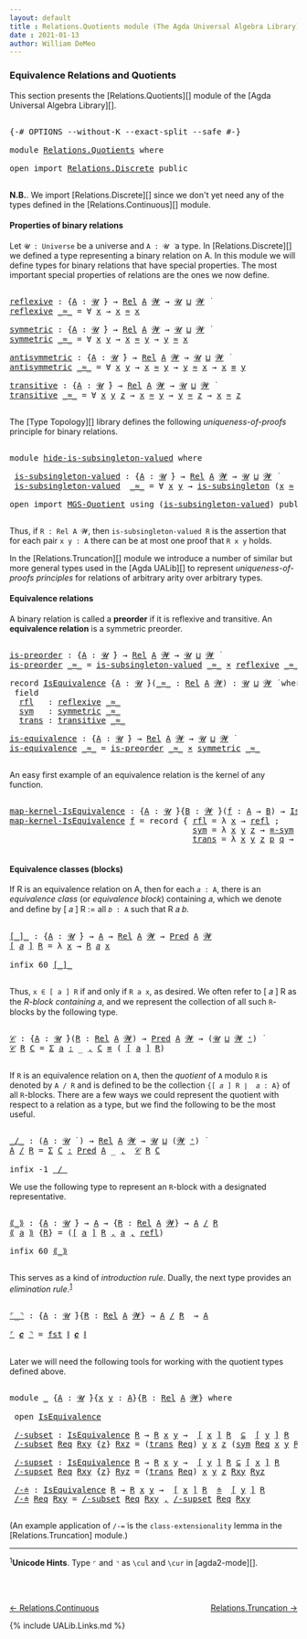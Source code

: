 ```yaml
---
layout: default
title : Relations.Quotients module (The Agda Universal Algebra Library)
date : 2021-01-13
author: William DeMeo
---
```


### <a id="equivalence-relations-and-quotients">Equivalence Relations and Quotients</a>

This section presents the [Relations.Quotients][] module of the [Agda Universal Algebra Library][].

<pre class="Agda">

<a id="342" class="Symbol">{-#</a> <a id="346" class="Keyword">OPTIONS</a> <a id="354" class="Pragma">--without-K</a> <a id="366" class="Pragma">--exact-split</a> <a id="380" class="Pragma">--safe</a> <a id="387" class="Symbol">#-}</a>

<a id="392" class="Keyword">module</a> <a id="399" href="Relations.Quotients.html" class="Module">Relations.Quotients</a> <a id="419" class="Keyword">where</a>

<a id="426" class="Keyword">open</a> <a id="431" class="Keyword">import</a> <a id="438" href="Relations.Discrete.html" class="Module">Relations.Discrete</a> <a id="457" class="Keyword">public</a>

</pre>

**N.B.**. We import [Relations.Discrete][] since we don't yet need any of the types defined in the [Relations.Continuous][] module.


#### <a id="properties-of-binary-relations">Properties of binary relations</a>

Let `𝓤 : Universe` be a universe and `A : 𝓤 ̇` a type.  In [Relations.Discrete][] we defined a type representing a binary relation on A.  In this module we will define types for binary relations that have special properties. The most important special properties of relations are the ones we now define.

<pre class="Agda">

<a id="reflexive"></a><a id="1010" href="Relations.Quotients.html#1010" class="Function">reflexive</a> <a id="1020" class="Symbol">:</a> <a id="1022" class="Symbol">{</a><a id="1023" href="Relations.Quotients.html#1023" class="Bound">A</a> <a id="1025" class="Symbol">:</a> <a id="1027" href="Universes.html#260" class="Generalizable">𝓤</a> <a id="1029" href="Universes.html#403" class="Function Operator">̇</a><a id="1030" class="Symbol">}</a> <a id="1032" class="Symbol">→</a> <a id="1034" href="Relations.Discrete.html#6780" class="Function">Rel</a> <a id="1038" href="Relations.Quotients.html#1023" class="Bound">A</a> <a id="1040" href="Universes.html#264" class="Generalizable">𝓦</a> <a id="1042" class="Symbol">→</a> <a id="1044" href="Universes.html#260" class="Generalizable">𝓤</a> <a id="1046" href="Agda.Primitive.html#636" class="Primitive Operator">⊔</a> <a id="1048" href="Universes.html#264" class="Generalizable">𝓦</a> <a id="1050" href="Universes.html#403" class="Function Operator">̇</a>
<a id="1052" href="Relations.Quotients.html#1010" class="Function">reflexive</a> <a id="1062" href="Relations.Quotients.html#1062" class="Bound Operator">_≈_</a> <a id="1066" class="Symbol">=</a> <a id="1068" class="Symbol">∀</a> <a id="1070" href="Relations.Quotients.html#1070" class="Bound">x</a> <a id="1072" class="Symbol">→</a> <a id="1074" href="Relations.Quotients.html#1070" class="Bound">x</a> <a id="1076" href="Relations.Quotients.html#1062" class="Bound Operator">≈</a> <a id="1078" href="Relations.Quotients.html#1070" class="Bound">x</a>

<a id="symmetric"></a><a id="1081" href="Relations.Quotients.html#1081" class="Function">symmetric</a> <a id="1091" class="Symbol">:</a> <a id="1093" class="Symbol">{</a><a id="1094" href="Relations.Quotients.html#1094" class="Bound">A</a> <a id="1096" class="Symbol">:</a> <a id="1098" href="Universes.html#260" class="Generalizable">𝓤</a> <a id="1100" href="Universes.html#403" class="Function Operator">̇</a><a id="1101" class="Symbol">}</a> <a id="1103" class="Symbol">→</a> <a id="1105" href="Relations.Discrete.html#6780" class="Function">Rel</a> <a id="1109" href="Relations.Quotients.html#1094" class="Bound">A</a> <a id="1111" href="Universes.html#264" class="Generalizable">𝓦</a> <a id="1113" class="Symbol">→</a> <a id="1115" href="Universes.html#260" class="Generalizable">𝓤</a> <a id="1117" href="Agda.Primitive.html#636" class="Primitive Operator">⊔</a> <a id="1119" href="Universes.html#264" class="Generalizable">𝓦</a> <a id="1121" href="Universes.html#403" class="Function Operator">̇</a>
<a id="1123" href="Relations.Quotients.html#1081" class="Function">symmetric</a> <a id="1133" href="Relations.Quotients.html#1133" class="Bound Operator">_≈_</a> <a id="1137" class="Symbol">=</a> <a id="1139" class="Symbol">∀</a> <a id="1141" href="Relations.Quotients.html#1141" class="Bound">x</a> <a id="1143" href="Relations.Quotients.html#1143" class="Bound">y</a> <a id="1145" class="Symbol">→</a> <a id="1147" href="Relations.Quotients.html#1141" class="Bound">x</a> <a id="1149" href="Relations.Quotients.html#1133" class="Bound Operator">≈</a> <a id="1151" href="Relations.Quotients.html#1143" class="Bound">y</a> <a id="1153" class="Symbol">→</a> <a id="1155" href="Relations.Quotients.html#1143" class="Bound">y</a> <a id="1157" href="Relations.Quotients.html#1133" class="Bound Operator">≈</a> <a id="1159" href="Relations.Quotients.html#1141" class="Bound">x</a>

<a id="antisymmetric"></a><a id="1162" href="Relations.Quotients.html#1162" class="Function">antisymmetric</a> <a id="1176" class="Symbol">:</a> <a id="1178" class="Symbol">{</a><a id="1179" href="Relations.Quotients.html#1179" class="Bound">A</a> <a id="1181" class="Symbol">:</a> <a id="1183" href="Universes.html#260" class="Generalizable">𝓤</a> <a id="1185" href="Universes.html#403" class="Function Operator">̇</a><a id="1186" class="Symbol">}</a> <a id="1188" class="Symbol">→</a> <a id="1190" href="Relations.Discrete.html#6780" class="Function">Rel</a> <a id="1194" href="Relations.Quotients.html#1179" class="Bound">A</a> <a id="1196" href="Universes.html#264" class="Generalizable">𝓦</a> <a id="1198" class="Symbol">→</a> <a id="1200" href="Universes.html#260" class="Generalizable">𝓤</a> <a id="1202" href="Agda.Primitive.html#636" class="Primitive Operator">⊔</a> <a id="1204" href="Universes.html#264" class="Generalizable">𝓦</a> <a id="1206" href="Universes.html#403" class="Function Operator">̇</a>
<a id="1208" href="Relations.Quotients.html#1162" class="Function">antisymmetric</a> <a id="1222" href="Relations.Quotients.html#1222" class="Bound Operator">_≈_</a> <a id="1226" class="Symbol">=</a> <a id="1228" class="Symbol">∀</a> <a id="1230" href="Relations.Quotients.html#1230" class="Bound">x</a> <a id="1232" href="Relations.Quotients.html#1232" class="Bound">y</a> <a id="1234" class="Symbol">→</a> <a id="1236" href="Relations.Quotients.html#1230" class="Bound">x</a> <a id="1238" href="Relations.Quotients.html#1222" class="Bound Operator">≈</a> <a id="1240" href="Relations.Quotients.html#1232" class="Bound">y</a> <a id="1242" class="Symbol">→</a> <a id="1244" href="Relations.Quotients.html#1232" class="Bound">y</a> <a id="1246" href="Relations.Quotients.html#1222" class="Bound Operator">≈</a> <a id="1248" href="Relations.Quotients.html#1230" class="Bound">x</a> <a id="1250" class="Symbol">→</a> <a id="1252" href="Relations.Quotients.html#1230" class="Bound">x</a> <a id="1254" href="MGS-MLTT.html#4207" class="Datatype Operator">≡</a> <a id="1256" href="Relations.Quotients.html#1232" class="Bound">y</a>

<a id="transitive"></a><a id="1259" href="Relations.Quotients.html#1259" class="Function">transitive</a> <a id="1270" class="Symbol">:</a> <a id="1272" class="Symbol">{</a><a id="1273" href="Relations.Quotients.html#1273" class="Bound">A</a> <a id="1275" class="Symbol">:</a> <a id="1277" href="Universes.html#260" class="Generalizable">𝓤</a> <a id="1279" href="Universes.html#403" class="Function Operator">̇</a><a id="1280" class="Symbol">}</a> <a id="1282" class="Symbol">→</a> <a id="1284" href="Relations.Discrete.html#6780" class="Function">Rel</a> <a id="1288" href="Relations.Quotients.html#1273" class="Bound">A</a> <a id="1290" href="Universes.html#264" class="Generalizable">𝓦</a> <a id="1292" class="Symbol">→</a> <a id="1294" href="Universes.html#260" class="Generalizable">𝓤</a> <a id="1296" href="Agda.Primitive.html#636" class="Primitive Operator">⊔</a> <a id="1298" href="Universes.html#264" class="Generalizable">𝓦</a> <a id="1300" href="Universes.html#403" class="Function Operator">̇</a>
<a id="1302" href="Relations.Quotients.html#1259" class="Function">transitive</a> <a id="1313" href="Relations.Quotients.html#1313" class="Bound Operator">_≈_</a> <a id="1317" class="Symbol">=</a> <a id="1319" class="Symbol">∀</a> <a id="1321" href="Relations.Quotients.html#1321" class="Bound">x</a> <a id="1323" href="Relations.Quotients.html#1323" class="Bound">y</a> <a id="1325" href="Relations.Quotients.html#1325" class="Bound">z</a> <a id="1327" class="Symbol">→</a> <a id="1329" href="Relations.Quotients.html#1321" class="Bound">x</a> <a id="1331" href="Relations.Quotients.html#1313" class="Bound Operator">≈</a> <a id="1333" href="Relations.Quotients.html#1323" class="Bound">y</a> <a id="1335" class="Symbol">→</a> <a id="1337" href="Relations.Quotients.html#1323" class="Bound">y</a> <a id="1339" href="Relations.Quotients.html#1313" class="Bound Operator">≈</a> <a id="1341" href="Relations.Quotients.html#1325" class="Bound">z</a> <a id="1343" class="Symbol">→</a> <a id="1345" href="Relations.Quotients.html#1321" class="Bound">x</a> <a id="1347" href="Relations.Quotients.html#1313" class="Bound Operator">≈</a> <a id="1349" href="Relations.Quotients.html#1325" class="Bound">z</a>

</pre>

The [Type Topology][] library defines the following *uniqueness-of-proofs* principle for binary relations.

<pre class="Agda">

<a id="1486" class="Keyword">module</a> <a id="hide-is-subsingleton-valued"></a><a id="1493" href="Relations.Quotients.html#1493" class="Module">hide-is-subsingleton-valued</a> <a id="1521" class="Keyword">where</a>

 <a id="hide-is-subsingleton-valued.is-subsingleton-valued"></a><a id="1529" href="Relations.Quotients.html#1529" class="Function">is-subsingleton-valued</a> <a id="1552" class="Symbol">:</a> <a id="1554" class="Symbol">{</a><a id="1555" href="Relations.Quotients.html#1555" class="Bound">A</a> <a id="1557" class="Symbol">:</a> <a id="1559" href="Universes.html#260" class="Generalizable">𝓤</a> <a id="1561" href="Universes.html#403" class="Function Operator">̇</a><a id="1562" class="Symbol">}</a> <a id="1564" class="Symbol">→</a> <a id="1566" href="Relations.Discrete.html#6780" class="Function">Rel</a> <a id="1570" href="Relations.Quotients.html#1555" class="Bound">A</a> <a id="1572" href="Universes.html#264" class="Generalizable">𝓦</a> <a id="1574" class="Symbol">→</a> <a id="1576" href="Universes.html#260" class="Generalizable">𝓤</a> <a id="1578" href="Agda.Primitive.html#636" class="Primitive Operator">⊔</a> <a id="1580" href="Universes.html#264" class="Generalizable">𝓦</a> <a id="1582" href="Universes.html#403" class="Function Operator">̇</a>
 <a id="1585" href="Relations.Quotients.html#1529" class="Function">is-subsingleton-valued</a>  <a id="1609" href="Relations.Quotients.html#1609" class="Bound Operator">_≈_</a> <a id="1613" class="Symbol">=</a> <a id="1615" class="Symbol">∀</a> <a id="1617" href="Relations.Quotients.html#1617" class="Bound">x</a> <a id="1619" href="Relations.Quotients.html#1619" class="Bound">y</a> <a id="1621" class="Symbol">→</a> <a id="1623" href="MGS-Basic-UF.html#743" class="Function">is-subsingleton</a> <a id="1639" class="Symbol">(</a><a id="1640" href="Relations.Quotients.html#1617" class="Bound">x</a> <a id="1642" href="Relations.Quotients.html#1609" class="Bound Operator">≈</a> <a id="1644" href="Relations.Quotients.html#1619" class="Bound">y</a><a id="1645" class="Symbol">)</a>

<a id="1648" class="Keyword">open</a> <a id="1653" class="Keyword">import</a> <a id="1660" href="MGS-Quotient.html" class="Module">MGS-Quotient</a> <a id="1673" class="Keyword">using</a> <a id="1679" class="Symbol">(</a><a id="1680" href="MGS-Quotient.html#398" class="Function">is-subsingleton-valued</a><a id="1702" class="Symbol">)</a> <a id="1704" class="Keyword">public</a>

</pre>

Thus, if `R : Rel A 𝓦`, then `is-subsingleton-valued R` is the assertion that for each pair `x y : A` there can be at most one proof that `R x y` holds.

In the [Relations.Truncation][] module we introduce a number of similar but more general types used in the [Agda UALib][] to represent *uniqueness-of-proofs principles* for relations of arbitrary arity over arbitrary types.


#### <a id="equivalence-classes">Equivalence relations</a>

A binary relation is called a **preorder** if it is reflexive and transitive. An **equivalence relation** is a symmetric preorder.


<pre class="Agda">

<a id="is-preorder"></a><a id="2311" href="Relations.Quotients.html#2311" class="Function">is-preorder</a> <a id="2323" class="Symbol">:</a> <a id="2325" class="Symbol">{</a><a id="2326" href="Relations.Quotients.html#2326" class="Bound">A</a> <a id="2328" class="Symbol">:</a> <a id="2330" href="Universes.html#260" class="Generalizable">𝓤</a> <a id="2332" href="Universes.html#403" class="Function Operator">̇</a><a id="2333" class="Symbol">}</a> <a id="2335" class="Symbol">→</a> <a id="2337" href="Relations.Discrete.html#6780" class="Function">Rel</a> <a id="2341" href="Relations.Quotients.html#2326" class="Bound">A</a> <a id="2343" href="Universes.html#264" class="Generalizable">𝓦</a> <a id="2345" class="Symbol">→</a> <a id="2347" href="Universes.html#260" class="Generalizable">𝓤</a> <a id="2349" href="Agda.Primitive.html#636" class="Primitive Operator">⊔</a> <a id="2351" href="Universes.html#264" class="Generalizable">𝓦</a> <a id="2353" href="Universes.html#403" class="Function Operator">̇</a>
<a id="2355" href="Relations.Quotients.html#2311" class="Function">is-preorder</a> <a id="2367" href="Relations.Quotients.html#2367" class="Bound Operator">_≈_</a> <a id="2371" class="Symbol">=</a> <a id="2373" href="MGS-Quotient.html#398" class="Function">is-subsingleton-valued</a> <a id="2396" href="Relations.Quotients.html#2367" class="Bound Operator">_≈_</a> <a id="2400" href="MGS-MLTT.html#3515" class="Function Operator">×</a> <a id="2402" href="Relations.Quotients.html#1010" class="Function">reflexive</a> <a id="2412" href="Relations.Quotients.html#2367" class="Bound Operator">_≈_</a> <a id="2416" href="MGS-MLTT.html#3515" class="Function Operator">×</a> <a id="2418" href="Relations.Quotients.html#1259" class="Function">transitive</a> <a id="2429" href="Relations.Quotients.html#2367" class="Bound Operator">_≈_</a>

<a id="2434" class="Keyword">record</a> <a id="IsEquivalence"></a><a id="2441" href="Relations.Quotients.html#2441" class="Record">IsEquivalence</a> <a id="2455" class="Symbol">{</a><a id="2456" href="Relations.Quotients.html#2456" class="Bound">A</a> <a id="2458" class="Symbol">:</a> <a id="2460" href="Universes.html#260" class="Generalizable">𝓤</a> <a id="2462" href="Universes.html#403" class="Function Operator">̇</a><a id="2463" class="Symbol">}(</a><a id="2465" href="Relations.Quotients.html#2465" class="Bound Operator">_≈_</a> <a id="2469" class="Symbol">:</a> <a id="2471" href="Relations.Discrete.html#6780" class="Function">Rel</a> <a id="2475" href="Relations.Quotients.html#2456" class="Bound">A</a> <a id="2477" href="Universes.html#264" class="Generalizable">𝓦</a><a id="2478" class="Symbol">)</a> <a id="2480" class="Symbol">:</a> <a id="2482" href="Relations.Quotients.html#2460" class="Bound">𝓤</a> <a id="2484" href="Agda.Primitive.html#636" class="Primitive Operator">⊔</a> <a id="2486" href="Relations.Quotients.html#2477" class="Bound">𝓦</a> <a id="2488" href="Universes.html#403" class="Function Operator">̇</a> <a id="2490" class="Keyword">where</a>
 <a id="2497" class="Keyword">field</a>
  <a id="IsEquivalence.rfl"></a><a id="2505" href="Relations.Quotients.html#2505" class="Field">rfl</a>   <a id="2511" class="Symbol">:</a> <a id="2513" href="Relations.Quotients.html#1010" class="Function">reflexive</a> <a id="2523" href="Relations.Quotients.html#2465" class="Bound Operator">_≈_</a>
  <a id="IsEquivalence.sym"></a><a id="2529" href="Relations.Quotients.html#2529" class="Field">sym</a>   <a id="2535" class="Symbol">:</a> <a id="2537" href="Relations.Quotients.html#1081" class="Function">symmetric</a> <a id="2547" href="Relations.Quotients.html#2465" class="Bound Operator">_≈_</a>
  <a id="IsEquivalence.trans"></a><a id="2553" href="Relations.Quotients.html#2553" class="Field">trans</a> <a id="2559" class="Symbol">:</a> <a id="2561" href="Relations.Quotients.html#1259" class="Function">transitive</a> <a id="2572" href="Relations.Quotients.html#2465" class="Bound Operator">_≈_</a>

<a id="is-equivalence"></a><a id="2577" href="Relations.Quotients.html#2577" class="Function">is-equivalence</a> <a id="2592" class="Symbol">:</a> <a id="2594" class="Symbol">{</a><a id="2595" href="Relations.Quotients.html#2595" class="Bound">A</a> <a id="2597" class="Symbol">:</a> <a id="2599" href="Universes.html#260" class="Generalizable">𝓤</a> <a id="2601" href="Universes.html#403" class="Function Operator">̇</a><a id="2602" class="Symbol">}</a> <a id="2604" class="Symbol">→</a> <a id="2606" href="Relations.Discrete.html#6780" class="Function">Rel</a> <a id="2610" href="Relations.Quotients.html#2595" class="Bound">A</a> <a id="2612" href="Universes.html#264" class="Generalizable">𝓦</a> <a id="2614" class="Symbol">→</a> <a id="2616" href="Universes.html#260" class="Generalizable">𝓤</a> <a id="2618" href="Agda.Primitive.html#636" class="Primitive Operator">⊔</a> <a id="2620" href="Universes.html#264" class="Generalizable">𝓦</a> <a id="2622" href="Universes.html#403" class="Function Operator">̇</a>
<a id="2624" href="Relations.Quotients.html#2577" class="Function">is-equivalence</a> <a id="2639" href="Relations.Quotients.html#2639" class="Bound Operator">_≈_</a> <a id="2643" class="Symbol">=</a> <a id="2645" href="Relations.Quotients.html#2311" class="Function">is-preorder</a> <a id="2657" href="Relations.Quotients.html#2639" class="Bound Operator">_≈_</a> <a id="2661" href="MGS-MLTT.html#3515" class="Function Operator">×</a> <a id="2663" href="Relations.Quotients.html#1081" class="Function">symmetric</a> <a id="2673" href="Relations.Quotients.html#2639" class="Bound Operator">_≈_</a>

</pre>

An easy first example of an equivalence relation is the kernel of any function.

<pre class="Agda">

<a id="map-kernel-IsEquivalence"></a><a id="2785" href="Relations.Quotients.html#2785" class="Function">map-kernel-IsEquivalence</a> <a id="2810" class="Symbol">:</a> <a id="2812" class="Symbol">{</a><a id="2813" href="Relations.Quotients.html#2813" class="Bound">A</a> <a id="2815" class="Symbol">:</a> <a id="2817" href="Universes.html#260" class="Generalizable">𝓤</a> <a id="2819" href="Universes.html#403" class="Function Operator">̇</a><a id="2820" class="Symbol">}{</a><a id="2822" href="Relations.Quotients.html#2822" class="Bound">B</a> <a id="2824" class="Symbol">:</a> <a id="2826" href="Universes.html#264" class="Generalizable">𝓦</a> <a id="2828" href="Universes.html#403" class="Function Operator">̇</a><a id="2829" class="Symbol">}(</a><a id="2831" href="Relations.Quotients.html#2831" class="Bound">f</a> <a id="2833" class="Symbol">:</a> <a id="2835" href="Relations.Quotients.html#2813" class="Bound">A</a> <a id="2837" class="Symbol">→</a> <a id="2839" href="Relations.Quotients.html#2822" class="Bound">B</a><a id="2840" class="Symbol">)</a> <a id="2842" class="Symbol">→</a> <a id="2844" href="Relations.Quotients.html#2441" class="Record">IsEquivalence</a> <a id="2858" class="Symbol">(</a><a id="2859" href="Relations.Discrete.html#7316" class="Function">ker</a> <a id="2863" href="Relations.Quotients.html#2831" class="Bound">f</a><a id="2864" class="Symbol">)</a>
<a id="2866" href="Relations.Quotients.html#2785" class="Function">map-kernel-IsEquivalence</a> <a id="2891" href="Relations.Quotients.html#2891" class="Bound">f</a> <a id="2893" class="Symbol">=</a> <a id="2895" class="Keyword">record</a> <a id="2902" class="Symbol">{</a> <a id="2904" href="Relations.Quotients.html#2505" class="Field">rfl</a> <a id="2908" class="Symbol">=</a> <a id="2910" class="Symbol">λ</a> <a id="2912" href="Relations.Quotients.html#2912" class="Bound">x</a> <a id="2914" class="Symbol">→</a> <a id="2916" href="MGS-MLTT.html#4221" class="InductiveConstructor">refl</a> <a id="2921" class="Symbol">;</a>
                                      <a id="2961" href="Relations.Quotients.html#2529" class="Field">sym</a> <a id="2965" class="Symbol">=</a> <a id="2967" class="Symbol">λ</a> <a id="2969" href="Relations.Quotients.html#2969" class="Bound">x</a> <a id="2971" href="Relations.Quotients.html#2971" class="Bound">y</a> <a id="2973" href="Relations.Quotients.html#2973" class="Bound">z</a> <a id="2975" class="Symbol">→</a> <a id="2977" href="Overture.Equality.html#2942" class="Function">≡-sym</a> <a id="2983" href="Relations.Quotients.html#2973" class="Bound">z</a> <a id="2985" class="Symbol">;</a>
                                      <a id="3025" href="Relations.Quotients.html#2553" class="Field">trans</a> <a id="3031" class="Symbol">=</a> <a id="3033" class="Symbol">λ</a> <a id="3035" href="Relations.Quotients.html#3035" class="Bound">x</a> <a id="3037" href="Relations.Quotients.html#3037" class="Bound">y</a> <a id="3039" href="Relations.Quotients.html#3039" class="Bound">z</a> <a id="3041" href="Relations.Quotients.html#3041" class="Bound">p</a> <a id="3043" href="Relations.Quotients.html#3043" class="Bound">q</a> <a id="3045" class="Symbol">→</a> <a id="3047" href="Overture.Equality.html#3101" class="Function">≡-trans</a> <a id="3055" href="Relations.Quotients.html#3041" class="Bound">p</a> <a id="3057" href="Relations.Quotients.html#3043" class="Bound">q</a> <a id="3059" class="Symbol">}</a>

</pre>




#### <a id="equivalence-classes">Equivalence classes (blocks)</a>

If R is an equivalence relation on A, then for each `𝑎 : A`, there is an *equivalence class* (or *equivalence block*) containing 𝑎, which we denote and define by [ 𝑎 ] R := all `𝑏 : A` such that R 𝑎 𝑏.

<pre class="Agda">

<a id="[_]_"></a><a id="3361" href="Relations.Quotients.html#3361" class="Function Operator">[_]_</a> <a id="3366" class="Symbol">:</a> <a id="3368" class="Symbol">{</a><a id="3369" href="Relations.Quotients.html#3369" class="Bound">A</a> <a id="3371" class="Symbol">:</a> <a id="3373" href="Universes.html#260" class="Generalizable">𝓤</a> <a id="3375" href="Universes.html#403" class="Function Operator">̇</a><a id="3376" class="Symbol">}</a> <a id="3378" class="Symbol">→</a> <a id="3380" href="Relations.Quotients.html#3369" class="Bound">A</a> <a id="3382" class="Symbol">→</a> <a id="3384" href="Relations.Discrete.html#6780" class="Function">Rel</a> <a id="3388" href="Relations.Quotients.html#3369" class="Bound">A</a> <a id="3390" href="Universes.html#264" class="Generalizable">𝓦</a> <a id="3392" class="Symbol">→</a> <a id="3394" href="Relations.Discrete.html#1534" class="Function">Pred</a> <a id="3399" href="Relations.Quotients.html#3369" class="Bound">A</a> <a id="3401" href="Universes.html#264" class="Generalizable">𝓦</a>
<a id="3403" href="Relations.Quotients.html#3361" class="Function Operator">[</a> <a id="3405" href="Relations.Quotients.html#3405" class="Bound">𝑎</a> <a id="3407" href="Relations.Quotients.html#3361" class="Function Operator">]</a> <a id="3409" href="Relations.Quotients.html#3409" class="Bound">R</a> <a id="3411" class="Symbol">=</a> <a id="3413" class="Symbol">λ</a> <a id="3415" href="Relations.Quotients.html#3415" class="Bound">x</a> <a id="3417" class="Symbol">→</a> <a id="3419" href="Relations.Quotients.html#3409" class="Bound">R</a> <a id="3421" href="Relations.Quotients.html#3405" class="Bound">𝑎</a> <a id="3423" href="Relations.Quotients.html#3415" class="Bound">x</a>

<a id="3426" class="Keyword">infix</a> <a id="3432" class="Number">60</a> <a id="3435" href="Relations.Quotients.html#3361" class="Function Operator">[_]_</a>

</pre>

Thus, `x ∈ [ a ] R` if and only if `R a x`, as desired.  We often refer to [ 𝑎 ] R as the *R-block containing* 𝑎, and we represent the collection of all such `R`-blocks by the following type.

<pre class="Agda">

<a id="𝒞"></a><a id="3660" href="Relations.Quotients.html#3660" class="Function">𝒞</a> <a id="3662" class="Symbol">:</a> <a id="3664" class="Symbol">{</a><a id="3665" href="Relations.Quotients.html#3665" class="Bound">A</a> <a id="3667" class="Symbol">:</a> <a id="3669" href="Universes.html#260" class="Generalizable">𝓤</a> <a id="3671" href="Universes.html#403" class="Function Operator">̇</a><a id="3672" class="Symbol">}(</a><a id="3674" href="Relations.Quotients.html#3674" class="Bound">R</a> <a id="3676" class="Symbol">:</a> <a id="3678" href="Relations.Discrete.html#6780" class="Function">Rel</a> <a id="3682" href="Relations.Quotients.html#3665" class="Bound">A</a> <a id="3684" href="Universes.html#264" class="Generalizable">𝓦</a><a id="3685" class="Symbol">)</a> <a id="3687" class="Symbol">→</a> <a id="3689" href="Relations.Discrete.html#1534" class="Function">Pred</a> <a id="3694" href="Relations.Quotients.html#3665" class="Bound">A</a> <a id="3696" href="Universes.html#264" class="Generalizable">𝓦</a> <a id="3698" class="Symbol">→</a> <a id="3700" class="Symbol">(</a><a id="3701" href="Universes.html#260" class="Generalizable">𝓤</a> <a id="3703" href="Agda.Primitive.html#636" class="Primitive Operator">⊔</a> <a id="3705" href="Universes.html#264" class="Generalizable">𝓦</a> <a id="3707" href="Agda.Primitive.html#606" class="Primitive Operator">⁺</a><a id="3708" class="Symbol">)</a> <a id="3710" href="Universes.html#403" class="Function Operator">̇</a>
<a id="3712" href="Relations.Quotients.html#3660" class="Function">𝒞</a> <a id="3714" href="Relations.Quotients.html#3714" class="Bound">R</a> <a id="3716" href="Relations.Quotients.html#3716" class="Bound">C</a> <a id="3718" class="Symbol">=</a> <a id="3720" href="MGS-MLTT.html#3074" class="Function">Σ</a> <a id="3722" href="Relations.Quotients.html#3722" class="Bound">a</a> <a id="3724" href="MGS-MLTT.html#3074" class="Function">꞉</a> <a id="3726" class="Symbol">_</a> <a id="3728" href="MGS-MLTT.html#3074" class="Function">,</a> <a id="3730" href="Relations.Quotients.html#3716" class="Bound">C</a> <a id="3732" href="MGS-MLTT.html#4207" class="Datatype Operator">≡</a> <a id="3734" class="Symbol">(</a> <a id="3736" href="Relations.Quotients.html#3361" class="Function Operator">[</a> <a id="3738" href="Relations.Quotients.html#3722" class="Bound">a</a> <a id="3740" href="Relations.Quotients.html#3361" class="Function Operator">]</a> <a id="3742" href="Relations.Quotients.html#3714" class="Bound">R</a><a id="3743" class="Symbol">)</a>

</pre>

If `R` is an equivalence relation on `A`, then the *quotient* of `A` modulo `R` is denoted by `A / R` and is defined to be the collection `{[ 𝑎 ] R ∣  𝑎 : A}` of all `R`-blocks.  There are a few ways we could represent the quotient with respect to a relation as a type, but we find the following to be the most useful.

<pre class="Agda">

<a id="_/_"></a><a id="4092" href="Relations.Quotients.html#4092" class="Function Operator">_/_</a> <a id="4096" class="Symbol">:</a> <a id="4098" class="Symbol">(</a><a id="4099" href="Relations.Quotients.html#4099" class="Bound">A</a> <a id="4101" class="Symbol">:</a> <a id="4103" href="Universes.html#260" class="Generalizable">𝓤</a> <a id="4105" href="Universes.html#403" class="Function Operator">̇</a> <a id="4107" class="Symbol">)</a> <a id="4109" class="Symbol">→</a> <a id="4111" href="Relations.Discrete.html#6780" class="Function">Rel</a> <a id="4115" href="Relations.Quotients.html#4099" class="Bound">A</a> <a id="4117" href="Universes.html#264" class="Generalizable">𝓦</a> <a id="4119" class="Symbol">→</a> <a id="4121" href="Universes.html#260" class="Generalizable">𝓤</a> <a id="4123" href="Agda.Primitive.html#636" class="Primitive Operator">⊔</a> <a id="4125" class="Symbol">(</a><a id="4126" href="Universes.html#264" class="Generalizable">𝓦</a> <a id="4128" href="Agda.Primitive.html#606" class="Primitive Operator">⁺</a><a id="4129" class="Symbol">)</a> <a id="4131" href="Universes.html#403" class="Function Operator">̇</a>
<a id="4133" href="Relations.Quotients.html#4133" class="Bound">A</a> <a id="4135" href="Relations.Quotients.html#4092" class="Function Operator">/</a> <a id="4137" href="Relations.Quotients.html#4137" class="Bound">R</a> <a id="4139" class="Symbol">=</a> <a id="4141" href="MGS-MLTT.html#3074" class="Function">Σ</a> <a id="4143" href="Relations.Quotients.html#4143" class="Bound">C</a> <a id="4145" href="MGS-MLTT.html#3074" class="Function">꞉</a> <a id="4147" href="Relations.Discrete.html#1534" class="Function">Pred</a> <a id="4152" href="Relations.Quotients.html#4133" class="Bound">A</a> <a id="4154" class="Symbol">_</a> <a id="4156" href="MGS-MLTT.html#3074" class="Function">,</a>  <a id="4159" href="Relations.Quotients.html#3660" class="Function">𝒞</a> <a id="4161" href="Relations.Quotients.html#4137" class="Bound">R</a> <a id="4163" href="Relations.Quotients.html#4143" class="Bound">C</a>

<a id="4166" class="Keyword">infix</a> <a id="4172" class="Number">-1</a> <a id="4175" href="Relations.Quotients.html#4092" class="Function Operator">_/_</a>
</pre>

We use the following type to represent an `R`-block with a designated representative.

<pre class="Agda">

<a id="⟪_⟫"></a><a id="4292" href="Relations.Quotients.html#4292" class="Function Operator">⟪_⟫</a> <a id="4296" class="Symbol">:</a> <a id="4298" class="Symbol">{</a><a id="4299" href="Relations.Quotients.html#4299" class="Bound">A</a> <a id="4301" class="Symbol">:</a> <a id="4303" href="Universes.html#260" class="Generalizable">𝓤</a> <a id="4305" href="Universes.html#403" class="Function Operator">̇</a><a id="4306" class="Symbol">}</a> <a id="4308" class="Symbol">→</a> <a id="4310" href="Relations.Quotients.html#4299" class="Bound">A</a> <a id="4312" class="Symbol">→</a> <a id="4314" class="Symbol">{</a><a id="4315" href="Relations.Quotients.html#4315" class="Bound">R</a> <a id="4317" class="Symbol">:</a> <a id="4319" href="Relations.Discrete.html#6780" class="Function">Rel</a> <a id="4323" href="Relations.Quotients.html#4299" class="Bound">A</a> <a id="4325" href="Universes.html#264" class="Generalizable">𝓦</a><a id="4326" class="Symbol">}</a> <a id="4328" class="Symbol">→</a> <a id="4330" href="Relations.Quotients.html#4299" class="Bound">A</a> <a id="4332" href="Relations.Quotients.html#4092" class="Function Operator">/</a> <a id="4334" href="Relations.Quotients.html#4315" class="Bound">R</a>
<a id="4336" href="Relations.Quotients.html#4292" class="Function Operator">⟪</a> <a id="4338" href="Relations.Quotients.html#4338" class="Bound">a</a> <a id="4340" href="Relations.Quotients.html#4292" class="Function Operator">⟫</a> <a id="4342" class="Symbol">{</a><a id="4343" href="Relations.Quotients.html#4343" class="Bound">R</a><a id="4344" class="Symbol">}</a> <a id="4346" class="Symbol">=</a> <a id="4348" class="Symbol">(</a><a id="4349" href="Relations.Quotients.html#3361" class="Function Operator">[</a> <a id="4351" href="Relations.Quotients.html#4338" class="Bound">a</a> <a id="4353" href="Relations.Quotients.html#3361" class="Function Operator">]</a> <a id="4355" href="Relations.Quotients.html#4343" class="Bound">R</a> <a id="4357" href="MGS-MLTT.html#2929" class="InductiveConstructor Operator">,</a> <a id="4359" href="Relations.Quotients.html#4338" class="Bound">a</a> <a id="4361" href="MGS-MLTT.html#2929" class="InductiveConstructor Operator">,</a> <a id="4363" href="MGS-MLTT.html#4221" class="InductiveConstructor">refl</a><a id="4367" class="Symbol">)</a>

<a id="4370" class="Keyword">infix</a> <a id="4376" class="Number">60</a> <a id="4379" href="Relations.Quotients.html#4292" class="Function Operator">⟪_⟫</a>

</pre>

This serves as a kind of *introduction rule*.  Dually, the next type provides an *elimination rule*.<sup>[1](Relations.Quotients.html#fn1)</sup>

<pre class="Agda">

<a id="⌜_⌝"></a><a id="4556" href="Relations.Quotients.html#4556" class="Function Operator">⌜_⌝</a> <a id="4560" class="Symbol">:</a> <a id="4562" class="Symbol">{</a><a id="4563" href="Relations.Quotients.html#4563" class="Bound">A</a> <a id="4565" class="Symbol">:</a> <a id="4567" href="Universes.html#260" class="Generalizable">𝓤</a> <a id="4569" href="Universes.html#403" class="Function Operator">̇</a><a id="4570" class="Symbol">}{</a><a id="4572" href="Relations.Quotients.html#4572" class="Bound">R</a> <a id="4574" class="Symbol">:</a> <a id="4576" href="Relations.Discrete.html#6780" class="Function">Rel</a> <a id="4580" href="Relations.Quotients.html#4563" class="Bound">A</a> <a id="4582" href="Universes.html#264" class="Generalizable">𝓦</a><a id="4583" class="Symbol">}</a> <a id="4585" class="Symbol">→</a> <a id="4587" href="Relations.Quotients.html#4563" class="Bound">A</a> <a id="4589" href="Relations.Quotients.html#4092" class="Function Operator">/</a> <a id="4591" href="Relations.Quotients.html#4572" class="Bound">R</a>  <a id="4594" class="Symbol">→</a> <a id="4596" href="Relations.Quotients.html#4563" class="Bound">A</a>

<a id="4599" href="Relations.Quotients.html#4556" class="Function Operator">⌜</a> <a id="4601" href="Relations.Quotients.html#4601" class="Bound">𝒄</a> <a id="4603" href="Relations.Quotients.html#4556" class="Function Operator">⌝</a> <a id="4605" class="Symbol">=</a> <a id="4607" href="Overture.Preliminaries.html#13763" class="Function">fst</a> <a id="4611" href="Overture.Preliminaries.html#13811" class="Function Operator">∥</a> <a id="4613" href="Relations.Quotients.html#4601" class="Bound">𝒄</a> <a id="4615" href="Overture.Preliminaries.html#13811" class="Function Operator">∥</a>

</pre>

Later we will need the following tools for working with the quotient types defined above.

<pre class="Agda">

<a id="4735" class="Keyword">module</a> <a id="4742" href="Relations.Quotients.html#4742" class="Module">_</a> <a id="4744" class="Symbol">{</a><a id="4745" href="Relations.Quotients.html#4745" class="Bound">A</a> <a id="4747" class="Symbol">:</a> <a id="4749" href="Universes.html#260" class="Generalizable">𝓤</a> <a id="4751" href="Universes.html#403" class="Function Operator">̇</a><a id="4752" class="Symbol">}{</a><a id="4754" href="Relations.Quotients.html#4754" class="Bound">x</a> <a id="4756" href="Relations.Quotients.html#4756" class="Bound">y</a> <a id="4758" class="Symbol">:</a> <a id="4760" href="Relations.Quotients.html#4745" class="Bound">A</a><a id="4761" class="Symbol">}{</a><a id="4763" href="Relations.Quotients.html#4763" class="Bound">R</a> <a id="4765" class="Symbol">:</a> <a id="4767" href="Relations.Discrete.html#6780" class="Function">Rel</a> <a id="4771" href="Relations.Quotients.html#4745" class="Bound">A</a> <a id="4773" href="Universes.html#264" class="Generalizable">𝓦</a><a id="4774" class="Symbol">}</a> <a id="4776" class="Keyword">where</a>

 <a id="4784" class="Keyword">open</a> <a id="4789" href="Relations.Quotients.html#2441" class="Module">IsEquivalence</a>

 <a id="4805" href="Relations.Quotients.html#4805" class="Function">/-subset</a> <a id="4814" class="Symbol">:</a> <a id="4816" href="Relations.Quotients.html#2441" class="Record">IsEquivalence</a> <a id="4830" href="Relations.Quotients.html#4763" class="Bound">R</a> <a id="4832" class="Symbol">→</a> <a id="4834" href="Relations.Quotients.html#4763" class="Bound">R</a> <a id="4836" href="Relations.Quotients.html#4754" class="Bound">x</a> <a id="4838" href="Relations.Quotients.html#4756" class="Bound">y</a> <a id="4840" class="Symbol">→</a>  <a id="4843" href="Relations.Quotients.html#3361" class="Function Operator">[</a> <a id="4845" href="Relations.Quotients.html#4754" class="Bound">x</a> <a id="4847" href="Relations.Quotients.html#3361" class="Function Operator">]</a> <a id="4849" href="Relations.Quotients.html#4763" class="Bound">R</a>  <a id="4852" href="Relations.Discrete.html#2587" class="Function Operator">⊆</a>  <a id="4855" href="Relations.Quotients.html#3361" class="Function Operator">[</a> <a id="4857" href="Relations.Quotients.html#4756" class="Bound">y</a> <a id="4859" href="Relations.Quotients.html#3361" class="Function Operator">]</a> <a id="4861" href="Relations.Quotients.html#4763" class="Bound">R</a>
 <a id="4864" href="Relations.Quotients.html#4805" class="Function">/-subset</a> <a id="4873" href="Relations.Quotients.html#4873" class="Bound">Req</a> <a id="4877" href="Relations.Quotients.html#4877" class="Bound">Rxy</a> <a id="4881" class="Symbol">{</a><a id="4882" href="Relations.Quotients.html#4882" class="Bound">z</a><a id="4883" class="Symbol">}</a> <a id="4885" href="Relations.Quotients.html#4885" class="Bound">Rxz</a> <a id="4889" class="Symbol">=</a> <a id="4891" class="Symbol">(</a><a id="4892" href="Relations.Quotients.html#2553" class="Field">trans</a> <a id="4898" href="Relations.Quotients.html#4873" class="Bound">Req</a><a id="4901" class="Symbol">)</a> <a id="4903" href="Relations.Quotients.html#4756" class="Bound">y</a> <a id="4905" href="Relations.Quotients.html#4754" class="Bound">x</a> <a id="4907" href="Relations.Quotients.html#4882" class="Bound">z</a> <a id="4909" class="Symbol">(</a><a id="4910" href="Relations.Quotients.html#2529" class="Field">sym</a> <a id="4914" href="Relations.Quotients.html#4873" class="Bound">Req</a> <a id="4918" href="Relations.Quotients.html#4754" class="Bound">x</a> <a id="4920" href="Relations.Quotients.html#4756" class="Bound">y</a> <a id="4922" href="Relations.Quotients.html#4877" class="Bound">Rxy</a><a id="4925" class="Symbol">)</a> <a id="4927" href="Relations.Quotients.html#4885" class="Bound">Rxz</a>

 <a id="4933" href="Relations.Quotients.html#4933" class="Function">/-supset</a> <a id="4942" class="Symbol">:</a> <a id="4944" href="Relations.Quotients.html#2441" class="Record">IsEquivalence</a> <a id="4958" href="Relations.Quotients.html#4763" class="Bound">R</a> <a id="4960" class="Symbol">→</a> <a id="4962" href="Relations.Quotients.html#4763" class="Bound">R</a> <a id="4964" href="Relations.Quotients.html#4754" class="Bound">x</a> <a id="4966" href="Relations.Quotients.html#4756" class="Bound">y</a> <a id="4968" class="Symbol">→</a>  <a id="4971" href="Relations.Quotients.html#3361" class="Function Operator">[</a> <a id="4973" href="Relations.Quotients.html#4756" class="Bound">y</a> <a id="4975" href="Relations.Quotients.html#3361" class="Function Operator">]</a> <a id="4977" href="Relations.Quotients.html#4763" class="Bound">R</a> <a id="4979" href="Relations.Discrete.html#2587" class="Function Operator">⊆</a> <a id="4981" href="Relations.Quotients.html#3361" class="Function Operator">[</a> <a id="4983" href="Relations.Quotients.html#4754" class="Bound">x</a> <a id="4985" href="Relations.Quotients.html#3361" class="Function Operator">]</a> <a id="4987" href="Relations.Quotients.html#4763" class="Bound">R</a>
 <a id="4990" href="Relations.Quotients.html#4933" class="Function">/-supset</a> <a id="4999" href="Relations.Quotients.html#4999" class="Bound">Req</a> <a id="5003" href="Relations.Quotients.html#5003" class="Bound">Rxy</a> <a id="5007" class="Symbol">{</a><a id="5008" href="Relations.Quotients.html#5008" class="Bound">z</a><a id="5009" class="Symbol">}</a> <a id="5011" href="Relations.Quotients.html#5011" class="Bound">Ryz</a> <a id="5015" class="Symbol">=</a> <a id="5017" class="Symbol">(</a><a id="5018" href="Relations.Quotients.html#2553" class="Field">trans</a> <a id="5024" href="Relations.Quotients.html#4999" class="Bound">Req</a><a id="5027" class="Symbol">)</a> <a id="5029" href="Relations.Quotients.html#4754" class="Bound">x</a> <a id="5031" href="Relations.Quotients.html#4756" class="Bound">y</a> <a id="5033" href="Relations.Quotients.html#5008" class="Bound">z</a> <a id="5035" href="Relations.Quotients.html#5003" class="Bound">Rxy</a> <a id="5039" href="Relations.Quotients.html#5011" class="Bound">Ryz</a>

 <a id="5045" href="Relations.Quotients.html#5045" class="Function">/-≐</a> <a id="5049" class="Symbol">:</a> <a id="5051" href="Relations.Quotients.html#2441" class="Record">IsEquivalence</a> <a id="5065" href="Relations.Quotients.html#4763" class="Bound">R</a> <a id="5067" class="Symbol">→</a> <a id="5069" href="Relations.Quotients.html#4763" class="Bound">R</a> <a id="5071" href="Relations.Quotients.html#4754" class="Bound">x</a> <a id="5073" href="Relations.Quotients.html#4756" class="Bound">y</a> <a id="5075" class="Symbol">→</a>  <a id="5078" href="Relations.Quotients.html#3361" class="Function Operator">[</a> <a id="5080" href="Relations.Quotients.html#4754" class="Bound">x</a> <a id="5082" href="Relations.Quotients.html#3361" class="Function Operator">]</a> <a id="5084" href="Relations.Quotients.html#4763" class="Bound">R</a>  <a id="5087" href="Relations.Discrete.html#3265" class="Function Operator">≐</a>  <a id="5090" href="Relations.Quotients.html#3361" class="Function Operator">[</a> <a id="5092" href="Relations.Quotients.html#4756" class="Bound">y</a> <a id="5094" href="Relations.Quotients.html#3361" class="Function Operator">]</a> <a id="5096" href="Relations.Quotients.html#4763" class="Bound">R</a>
 <a id="5099" href="Relations.Quotients.html#5045" class="Function">/-≐</a> <a id="5103" href="Relations.Quotients.html#5103" class="Bound">Req</a> <a id="5107" href="Relations.Quotients.html#5107" class="Bound">Rxy</a> <a id="5111" class="Symbol">=</a> <a id="5113" href="Relations.Quotients.html#4805" class="Function">/-subset</a> <a id="5122" href="Relations.Quotients.html#5103" class="Bound">Req</a> <a id="5126" href="Relations.Quotients.html#5107" class="Bound">Rxy</a> <a id="5130" href="MGS-MLTT.html#2929" class="InductiveConstructor Operator">,</a> <a id="5132" href="Relations.Quotients.html#4933" class="Function">/-supset</a> <a id="5141" href="Relations.Quotients.html#5103" class="Bound">Req</a> <a id="5145" href="Relations.Quotients.html#5107" class="Bound">Rxy</a>

</pre>

(An example application of `/-=̇` is the `class-extensionality` lemma in the [Relations.Truncation] module.)

--------------------------------------

<sup>1</sup><span class="footnote" id="fn1">**Unicode Hints**. Type `⌜` and `⌝` as `\cul` and `\cur` in [agda2-mode][].</span>


<br>
<br>


[← Relations.Continuous](Relations.Continuous.html)
<span style="float:right;">[Relations.Truncation →](Relations.Truncation.html)</span>

{% include UALib.Links.md %}


